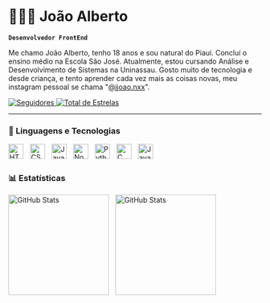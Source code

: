 # 👩🏻‍💻 João Alberto

**`Desenvolvedor FrontEnd`**

Me chamo João Alberto, tenho 18 anos e sou natural do Piauí. Concluí o ensino médio na Escola São José. Atualmente, estou cursando Análise e Desenvolvimento de Sistemas na Uninassau. Gosto muito de tecnologia e desde criança, e tento aprender cada vez mais as coisas novas, meu instagram pessoal se chama "[@jjoao.nxx](https://www.instagram.com/jjoao.nxx/)".

<p align="left">
    <a href="https://github.com/jjoaonxx?tab=followers">
        <img 
        alt="Seguidores" 
        title="Siga-me no GitHub" 
        src="https://custom-icon-badges.demolab.com/github/followers/jjoaonxx?color=236ad3&labelColor=1155ba&style=for-the-badge&logo=github&label=Seguidores&logoColor=white"/>
        </a>
      <a href="https://github.com/jjoaonxx?tab=repositories&sort=stargazers">
        <img 
        alt="Total de Estrelas" 
        title="Total de estrelas no GitHub" 
        src="https://custom-icon-badges.demolab.com/github/stars/jjoaonxx?color=55960c&style=for-the-badge&labelColor=488207&logo=star"/>
        </a>
</p>

---

### 🤖 Linguagens e Tecnologias

<img 
    align="left" 
    alt="HTML"
    title="HTML" 
    width="30px" 
    style="padding-right: 10px;" 
    src="https://cdn.jsdelivr.net/gh/devicons/devicon@latest/icons/html5/html5-original.svg" 
/>
<img 
    align="left" 
    alt="CSS" 
    title="CSS"
    width="30px" 
    style="padding-right: 10px;" 
    src="https://cdn.jsdelivr.net/gh/devicons/devicon@latest/icons/css3/css3-original.svg" 
/>
<img 
    align="left" 
    alt="JavaScript" 
    title="JavaScript"
    width="30px" 
    style="padding-right: 10px;" 
    src="https://cdn.jsdelivr.net/gh/devicons/devicon@latest/icons/javascript/javascript-original.svg" 
/>
<img 
    align="left" 
    alt="Node Js"
    title="Node Js" 
    width="30px" 
    style="padding-right: 10px;" 
    src="https://cdn.jsdelivr.net/gh/devicons/devicon@latest/icons/nodejs/nodejs-original.svg" 
/>
<img 
    align="left" 
    alt="Python" 
    title="Python"
    width="30px" 
    style="padding-right: 10px;" 
    src="https://cdn.jsdelivr.net/gh/devicons/devicon@latest/icons/python/python-original.svg" 
/>
<img 
    align="left" 
    alt="C" 
    title="C"
    width="30px" 
    style="padding-right: 10px;" 
    src="https://cdn.jsdelivr.net/gh/devicons/devicon@latest/icons/c/c-original.svg" 
/>
<img 
    align="left" 
    alt="Java" 
    title="Java"
    width="30px" 
    style="padding-right: 10px;" 
    src="https://cdn.jsdelivr.net/gh/devicons/devicon@latest/icons/java/java-original.svg" 
/>

<br/>
<br/>

### 📊 Estatísticas

<p>
  <img 
    align="left" 
    alt="GitHub Stats" 
    height="200" 
    style="padding-right: 10px;" 
    src="https://github-readme-stats.vercel.app/api?username=jjoaonxx&show_icons=true&theme=tokyonight&include_all_commits=true&locale=pt-br" 
  />

<img 
      align="left" 
      alt="GitHub Stats" 
      height="200" 
      src="https://github-readme-stats.vercel.app/api/top-langs/?username=jjoaonxx&theme=tokyonight&layout=compact&custom_title=Tecnologias&langs_count=9" 
  />

</p>
